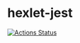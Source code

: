 # hexlet-jest
[![Actions Status](https://github.com/dpetruk/hexlet-jest/workflows/CI/badge.svg)](https://github.com/dpetruk/hexlet-jest/actions)
